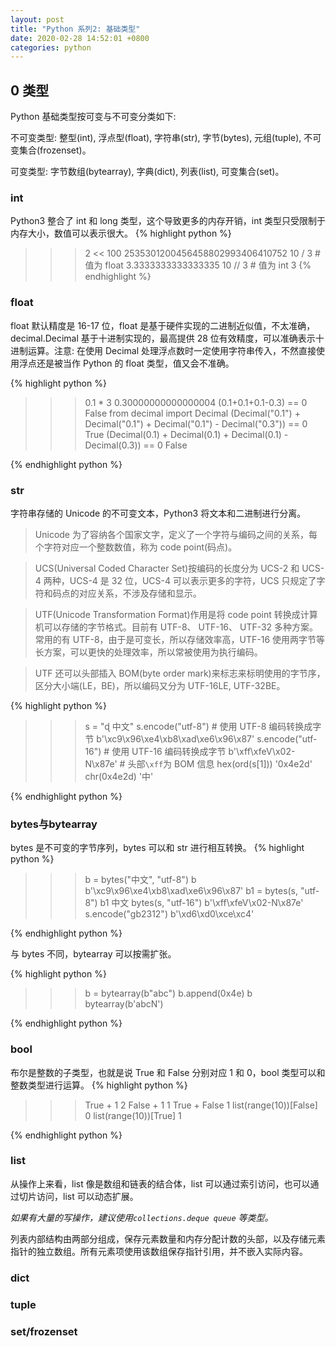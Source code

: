 ```yaml
---
layout: post
title: "Python 系列2: 基础类型"
date: 2020-02-28 14:52:01 +0800
categories: python
---
```


## 0 类型

Python 基础类型按可变与不可变分类如下:

不可变类型: 整型(int), 浮点型(float), 字符串(str), 字节(bytes), 元组(tuple), 不可变集合(frozenset)。

可变类型: 字节数组(bytearray), 字典(dict), 列表(list), 可变集合(set)。

### int

Python3 整合了 int 和 long 类型，这个导致更多的内存开销，int 类型只受限制于内存大小，数值可以表示很大。
{% highlight python %}

> > > 2 << 100
> > > 2535301200456458802993406410752
> > > 10 / 3 # 值为 float
> > > 3.3333333333333335
> > > 10 // 3 # 值为 int
> > > 3
> > > {% endhighlight %}

### float

float 默认精度是 16-17 位，float 是基于硬件实现的二进制近似值，不太准确，decimal.Decimal 基于十进制实现的，最高提供 28 位有效精度，可以准确表示十进制运算。注意: 在使用 Decimal 处理浮点数时一定使用字符串传入，不然直接使用浮点还是被当作 Python 的 float 类型，值又会不准确。

{% highlight python %}

> > > 0.1 \* 3
> > > 0.30000000000000004
> > > (0.1+0.1+0.1-0.3) == 0
> > > False
> > > from decimal import Decimal
> > > (Decimal("0.1") + Decimal("0.1") + Decimal("0.1") - Decimal("0.3")) == 0
> > > True
> > > (Decimal(0.1) + Decimal(0.1) + Decimal(0.1) - Decimal(0.3)) == 0
> > > False

{% endhighlight python %}

### str

字符串存储的 Unicode 的不可变文本，Python3 将文本和二进制进行分离。

> Unicode 为了容纳各个国家文字，定义了一个字符与编码之间的关系，每个字符对应一个整数数值，称为 code point(码点)。

> UCS(Universal Coded Character Set)按编码的长度分为 UCS-2 和 UCS-4 两种，UCS-4 是 32 位，UCS-4 可以表示更多的字符，UCS 只规定了字符和码点的对应关系，不涉及存储和显示。

> UTF(Unicode Transformation Format)作用是将 code point 转换成计算机可以存储的字节格式。目前有 UTF-8、 UTF-16、 UTF-32 多种方案。常用的有 UTF-8，由于是可变长，所以存储效率高，UTF-16 使用两字节等长方案，可以更快的处理效率，所以常被使用为执行编码。

> UTF 还可以头部插入 BOM(byte order mark)来标志来标明使用的字节序，区分大小端(LE，BE)，所以编码又分为 UTF-16LE, UTF-32BE。

{% highlight python %}

>>> s = "ɖ 中文"
>>> s.encode("utf-8") # 使用 UTF-8 编码转换成字节
b'\xc9\x96\xe4\xb8\xad\xe6\x96\x87'
>>> s.encode("utf-16") # 使用 UTF-16 编码转换成字节
b'\xff\xfeV\x02-N\x87e' # 头部`\xff`为 BOM 信息
>>> hex(ord(s[1]))
'0x4e2d'
>>> chr(0x4e2d)
'中'

{% endhighlight python %}

### bytes与bytearray

bytes 是不可变的字节序列，bytes 可以和 str 进行相互转换。
{% highlight python %}

>>> b = bytes("中文", "utf-8")
>>> b
b'\xc9\x96\xe4\xb8\xad\xe6\x96\x87'
>>> b1 = bytes(s, "utf-8")
>>> b1
中文
>>> bytes(s, "utf-16")
b'\xff\xfeV\x02-N\x87e'
>>> s.encode("gb2312")
b'\xd6\xd0\xce\xc4'

{% endhighlight python %}

与 bytes 不同，bytearray 可以按需扩张。

{% highlight python %}
>>> b = bytearray(b"abc")
>>> b.append(0x4e)
>>> b
bytearray(b'abcN')

{% endhighlight python %}

### bool

布尔是整数的子类型，也就是说 True 和 False 分别对应 1 和 0，bool 类型可以和整数类型进行运算。
{% highlight python %}

>>> True + 1
2
>>> False + 1
1
>>> True + False
1
>>> list(range(10))[False]
0
>>> list(range(10))[True]
1

{% endhighlight python %}

### list
从操作上来看，list 像是数组和链表的结合体，list 可以通过索引访问，也可以通过切片访问，list 可以动态扩展。

*如果有大量的写操作，建议使用`collections.deque queue` 等类型。*

列表内部结构由两部分组成，保存元素数量和内存分配计数的头部，以及存储元素指针的独立数组。所有元素项使用该数组保存指针引用，并不嵌入实际内容。

### dict

### tuple

### set/frozenset
